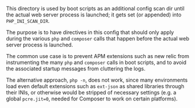 This directory is used by boot scripts as an additional config scan dir until the actual web server process is launched; it gets set (or appended) into `PHP_INI_SCAN_DIR`.

The purpose is to have directives in this config that should only apply during the various `php` and `composer` calls that happen before the actual web server process is launched.

The common use case is to prevent APM extensions such as new relic from instrumenting the many `php` and `composer` calls in boot scripts, and to avoid the associated startup messages from cluttering the logs.

The alternative approach, `php -n`, does not work, since many environments load even default extensions such as `ext-json` as shared libraries through their INIs, or otherwise would be stripped of necessary settings (e.g. a global `pcre.jit=0`, needed for Composer to work on certain platforms).
